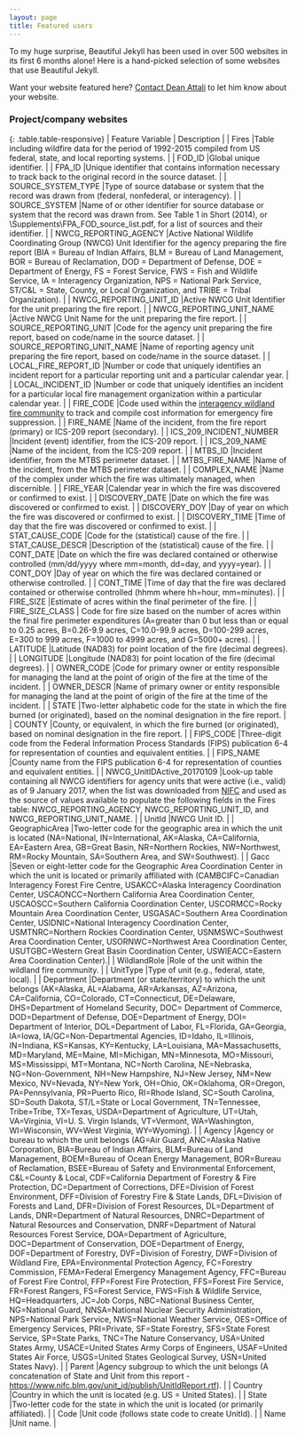 ```yaml
---
layout: page
title: Featured users
---
```


To my huge surprise, Beautiful Jekyll has been used in over 500 websites in its first 6 months alone! Here is a hand-picked selection of some websites that use Beautiful Jekyll.

Want your website featured here? [Contact Dean Attali](http://deanattali.com/aboutme#contact) to let him know about your website.

### Project/company websites

{: .table.table-responsive}
| Feature Variable | Description |
| Fires |Table including wildfire data for the period of 1992-2015 compiled from US federal, state, and local reporting systems. |
| FOD_ID |Global unique identifier. |
| FPA_ID |Unique identifier that contains information necessary to track back to the original record in the source dataset. |
| SOURCE_SYSTEM_TYPE |Type of source database or system that the record was drawn from (federal, nonfederal, or interagency). |
| SOURCE_SYSTEM |Name of or other identifier for source database or system that the record was drawn from. See Table 1 in Short (2014), or \Supplements\FPA_FOD_source_list.pdf, for a list of sources and their identifier. |
| NWCG_REPORTING_AGENCY |Active National Wildlife Coordinating Group (NWCG) Unit Identifier for the agency preparing the fire report (BIA = Bureau of Indian Affairs, BLM = Bureau of Land Management, BOR = Bureau of Reclamation, DOD = Department of Defense, DOE = Department of Energy, FS = Forest Service, FWS = Fish and Wildlife Service, IA = Interagency Organization, NPS = National Park Service, ST/C&L = State, County, or Local Organization, and TRIBE = Tribal Organization). |
| NWCG_REPORTING_UNIT_ID |Active NWCG Unit Identifier for the unit preparing the fire report. |
| NWCG_REPORTING_UNIT_NAME |Active NWCG Unit Name for the unit preparing the fire report. |
| SOURCE_REPORTING_UNIT |Code for the agency unit preparing the fire report, based on code/name in the source dataset. | 
| SOURCE_REPORTING_UNIT_NAME |Name of reporting agency unit preparing the fire report, based on code/name in the source dataset. | 
| LOCAL_FIRE_REPORT_ID |Number or code that uniquely identifies an incident report for a particular reporting unit and a particular calendar year. | 
| LOCAL_INCIDENT_ID |Number or code that uniquely identifies an incident for a particular local fire management organization within a particular calendar year. | 
| FIRE_CODE |Code used within the [interagency wildland fire community](https://www.firecode.gov/) to track and compile cost information for emergency fire suppression. | 
| FIRE_NAME |Name of the incident, from the fire report (primary) or ICS-209 report (secondary). | 
| ICS_209_INCIDENT_NUMBER |Incident (event) identifier, from the ICS-209 report. | 
| ICS_209_NAME |Name of the incident, from the ICS-209 report. | 
| MTBS_ID |Incident identifier, from the MTBS perimeter dataset. | 
| MTBS_FIRE_NAME |Name of the incident, from the MTBS perimeter dataset. | 
| COMPLEX_NAME |Name of the complex under which the fire was ultimately managed, when discernible. | 
| FIRE_YEAR |Calendar year in which the fire was discovered or confirmed to exist. | 
| DISCOVERY_DATE |Date on which the fire was discovered or confirmed to exist. | 
| DISCOVERY_DOY |Day of year on which the fire was discovered or confirmed to exist. | 
| DISCOVERY_TIME |Time of day that the fire was discovered or confirmed to exist. | 
| STAT_CAUSE_CODE |Code for the (statistical) cause of the fire. | 
| STAT_CAUSE_DESCR |Description of the (statistical) cause of the fire. | 
| CONT_DATE |Date on which the fire was declared contained or otherwise controlled (mm/dd/yyyy where mm=month, dd=day, and yyyy=year). | 
| CONT_DOY |Day of year on which the fire was declared contained or otherwise controlled. | 
| CONT_TIME |Time of day that the fire was declared contained or otherwise controlled (hhmm where hh=hour, mm=minutes). | 
| FIRE_SIZE |Estimate of acres within the final perimeter of the fire. | 
| FIRE_SIZE_CLASS | Code for fire size based on the number of acres within the final fire perimeter expenditures (A=greater than 0 but less than or equal to 0.25 acres, B=0.26-9.9 acres, C=10.0-99.9 acres, D=100-299 acres, E=300 to 999 acres, F=1000 to 4999 acres, and G=5000+ acres). | 
| LATITUDE |Latitude (NAD83) for point location of the fire (decimal degrees). | 
| LONGITUDE |Longitude (NAD83) for point location of the fire (decimal degrees). |
| OWNER_CODE |Code for primary owner or entity responsible for managing the land at the point of origin of the fire at the time of the incident. | 
| OWNER_DESCR |Name of primary owner or entity responsible for managing the land at the point of origin of the fire at the time of the incident. | 
| STATE |Two-letter alphabetic code for the state in which the fire burned (or originated), based on the nominal designation in the fire report. | 
| COUNTY |County, or equivalent, in which the fire burned (or originated), based on nominal designation in the fire report. | 
| FIPS_CODE |Three-digit code from the Federal Information Process Standards (FIPS) publication 6-4 for representation of counties and equivalent entities. | 
| FIPS_NAME |County name from the FIPS publication 6-4 for representation of counties and equivalent entities. | 
| NWCG_UnitIDActive_20170109 |Look-up table containing all NWCG identifiers for agency units that were active (i.e., valid) as of 9 January 2017, when the list was downloaded from [NIFC](https://www.nifc.blm.gov/unit_id/Publish.html) and used as the source of values available to populate the following fields in the Fires table: NWCG_REPORTING_AGENCY, NWCG_REPORTING_UNIT_ID, and NWCG_REPORTING_UNIT_NAME. | 
| UnitId |NWCG Unit ID. | 
| GeographicArea |Two-letter code for the geographic area in which the unit is located (NA=National, IN=International, AK=Alaska, CA=California, EA=Eastern Area, GB=Great Basin, NR=Northern Rockies, NW=Northwest, RM=Rocky Mountain, SA=Southern Area, and SW=Southwest). | 
| Gacc |Seven or eight-letter code for the Geographic Area Coordination Center in which the unit is located or primarily affiliated with (CAMBCIFC=Canadian Interagency Forest Fire Centre, USAKCC=Alaska Interagency Coordination Center, USCAONCC=Northern California Area Coordination Center, USCAOSCC=Southern California Coordination Center, USCORMCC=Rocky Mountain Area Coordination Center, USGASAC=Southern Area Coordination Center, USIDNIC=National Interagency Coordination Center, USMTNRC=Northern Rockies Coordination Center, USNMSWC=Southwest Area Coordination Center, USORNWC=Northwest Area Coordination Center, USUTGBC=Western Great Basin Coordination Center, USWIEACC=Eastern Area Coordination Center).| 
| WildlandRole |Role of the unit within the wildland fire community. | 
| UnitType |Type of unit (e.g., federal, state, local). | 
| Department |Department (or state/territory) to which the unit belongs (AK=Alaska, AL=Alabama, AR=Arkansas, AZ=Arizona, CA=California, CO=Colorado, CT=Connecticut, DE=Delaware, DHS=Department of Homeland Security, DOC= Department of Commerce, DOD=Department of Defense, DOE=Department of Energy, DOI= Department of Interior, DOL=Department of Labor, FL=Florida, GA=Georgia, IA=Iowa, IA/GC=Non-Departmental Agencies, ID=Idaho, IL=Illinois, IN=Indiana, KS=Kansas, KY=Kentucky, LA=Louisiana, MA=Massachusetts, MD=Maryland, ME=Maine, MI=Michigan, MN=Minnesota, MO=Missouri, MS=Mississippi, MT=Montana, NC=North Carolina, NE=Nebraska, NG=Non-Government, NH=New Hampshire, NJ=New Jersey, NM=New Mexico, NV=Nevada, NY=New York, OH=Ohio, OK=Oklahoma, OR=Oregon, PA=Pennsylvania, PR=Puerto Rico, RI=Rhode Island, SC=South Carolina, SD=South Dakota, ST/L=State or Local Government, TN=Tennessee, Tribe=Tribe, TX=Texas, USDA=Department of Agriculture, UT=Utah, VA=Virginia, VI=U. S. Virgin Islands, VT=Vermont, WA=Washington, WI=Wisconsin, WV=West Virginia, WY=Wyoming). | 
| Agency |Agency or bureau to which the unit belongs (AG=Air Guard, ANC=Alaska Native Corporation, BIA=Bureau of Indian Affairs, BLM=Bureau of Land Management, BOEM=Bureau of Ocean Energy Management, BOR=Bureau of Reclamation, BSEE=Bureau of Safety and Environmental Enforcement, C&L=County & Local, CDF=California Department of Forestry & Fire Protection, DC=Department of Corrections, DFE=Division of Forest Environment, DFF=Division of Forestry Fire & State Lands, DFL=Division of Forests and Land, DFR=Division of Forest Resources, DL=Department of Lands, DNR=Department of Natural Resources, DNRC=Department of Natural Resources and Conservation, DNRF=Department of Natural Resources Forest Service, DOA=Department of Agriculture, DOC=Department of Conservation, DOE=Department of Energy, DOF=Department of Forestry, DVF=Division of Forestry, DWF=Division of Wildland Fire, EPA=Environmental Protection Agency, FC=Forestry Commission, FEMA=Federal Emergency Management Agency, FFC=Bureau of Forest Fire Control, FFP=Forest Fire Protection, FFS=Forest Fire Service, FR=Forest Rangers, FS=Forest Service, FWS=Fish & Wildlife Service, HQ=Headquarters, JC=Job Corps, NBC=National Business Center, NG=National Guard, NNSA=National Nuclear Security Administration, NPS=National Park Service, NWS=National Weather Service, OES=Office of Emergency Services, PRI=Private, SF=State Forestry, SFS=State Forest Service, SP=State Parks, TNC=The Nature Conservancy, USA=United States Army, USACE=United States Army Corps of Engineers, USAF=United States Air Force, USGS=United States Geological Survey, USN=United States Navy). | 
| Parent |Agency subgroup to which the unit belongs (A concatenation of State and Unit from this report - https://www.nifc.blm.gov/unit_id/publish/UnitIdReport.rtf). | 
| Country |Country in which the unit is located (e.g. US = United States). | 
| State |Two-letter code for the state in which the unit is located (or primarily affiliated). | 
| Code |Unit code (follows state code to create UnitId). | 
| Name |Unit name. | 
